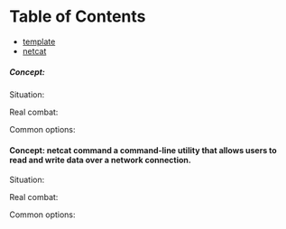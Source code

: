 # Table of Contents
- [template](#template)
- [netcat](#netcat)


<a name="template"></a>
##### Concept:  
Situation: 

Real combat: 

Common options:

<a name="netcat"></a>
#### Concept: netcat command a command-line utility that allows users to read and write data over a network connection.
Situation: 

Real combat: 

Common options: 